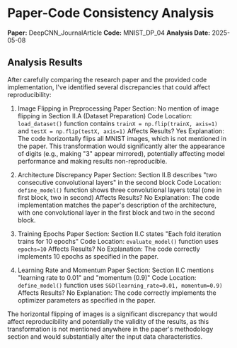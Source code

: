 # Paper-Code Consistency Analysis

**Paper:** DeepCNN_JournalArticle
**Code:** MNIST_DP_04
**Analysis Date:** 2025-05-08

## Analysis Results

After carefully comparing the research paper and the provided code implementation, I've identified several discrepancies that could affect reproducibility:

1. Image Flipping in Preprocessing
   Paper Section: No mention of image flipping in Section II.A (Dataset Preparation)
   Code Location: `load_dataset()` function contains `trainX = np.flip(trainX, axis=1)` and `testX = np.flip(testX, axis=1)`
   Affects Results? Yes
   Explanation: The code horizontally flips all MNIST images, which is not mentioned in the paper. This transformation would significantly alter the appearance of digits (e.g., making "3" appear mirrored), potentially affecting model performance and making results non-reproducible.

2. Architecture Discrepancy
   Paper Section: Section II.B describes "two consecutive convolutional layers" in the second block
   Code Location: `define_model()` function shows three convolutional layers total (one in first block, two in second)
   Affects Results? No
   Explanation: The code implementation matches the paper's description of the architecture, with one convolutional layer in the first block and two in the second block.

3. Training Epochs
   Paper Section: Section II.C states "Each fold iteration trains for 10 epochs"
   Code Location: `evaluate_model()` function uses `epochs=10`
   Affects Results? No
   Explanation: The code correctly implements 10 epochs as specified in the paper.

4. Learning Rate and Momentum
   Paper Section: Section II.C mentions "learning rate to 0.01" and "momentum (0.9)"
   Code Location: `define_model()` function uses `SGD(learning_rate=0.01, momentum=0.9)`
   Affects Results? No
   Explanation: The code correctly implements the optimizer parameters as specified in the paper.

The horizontal flipping of images is a significant discrepancy that would affect reproducibility and potentially the validity of the results, as this transformation is not mentioned anywhere in the paper's methodology section and would substantially alter the input data characteristics.